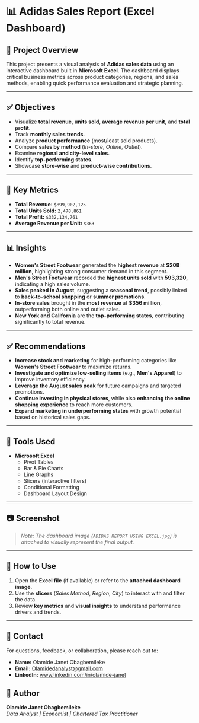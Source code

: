 
# 📊 Adidas Sales Report (Excel Dashboard)

## 📁 Project Overview
This project presents a visual analysis of **Adidas sales data** using an interactive dashboard built in **Microsoft Excel**. The dashboard displays critical business metrics across product categories, regions, and sales methods, enabling quick performance evaluation and strategic planning.

---
## ✅ Objectives

- Visualize **total revenue**, **units sold**, **average revenue per unit**, and **total profit**.
- Track **monthly sales trends**.
- Analyze **product performance** (most/least sold products).
- Compare **sales by method** (_In-store_, _Online_, _Outlet_).
- Examine **regional and city-level sales**.
- Identify **top-performing states**.
- Showcase **store-wise** and **product-wise contributions**.

---

## 📌 Key Metrics

- **Total Revenue:** `$899,902,125`  
- **Total Units Sold:** `2,478,861`  
- **Total Profit:** `$332,134,761`  
- **Average Revenue per Unit:** `$363`

---

## 📊 Insights

- **Women's Street Footwear** generated the **highest revenue** at **$208 million**, highlighting strong consumer demand in this segment.
- **Men's Street Footwear** recorded the **highest units sold** with **593,320**, indicating a high sales volume.
- **Sales peaked in August**, suggesting a **seasonal trend**, possibly linked to **back-to-school shopping** or **summer promotions**.
- **In-store sales** brought in the **most revenue** at **$356 million**, outperforming both online and outlet sales.
- **New York and California** are the **top-performing states**, contributing significantly to total revenue.

---

## ✅ Recommendations

- **Increase stock and marketing** for high-performing categories like **Women's Street Footwear** to maximize returns.
- **Investigate and optimize low-selling items** (e.g., **Men's Apparel**) to improve inventory efficiency.
- **Leverage the August sales peak** for future campaigns and targeted promotions.
- **Continue investing in physical stores**, while also **enhancing the online shopping experience** to reach more customers.
- **Expand marketing in underperforming states** with growth potential based on historical sales gaps.

---

## 🧠 Tools Used

- **Microsoft Excel**
  - Pivot Tables  
  - Bar & Pie Charts  
  - Line Graphs  
  - Slicers (interactive filters)  
  - Conditional Formatting  
  - Dashboard Layout Design

---

## 📷 Screenshot

> _Note: The dashboard image (`ADIDAS REPORT USING EXCEL.jpg`) is attached to visually represent the final output._

---

## 📝 How to Use

1. Open the **Excel file** (if available) or refer to the **attached dashboard image**.
2. Use the **slicers** (_Sales Method_, _Region_, _City_) to interact with and filter the data.
3. Review **key metrics** and **visual insights** to understand performance drivers and trends.

---

## 📧 Contact

For questions, feedback, or collaboration, please reach out to:

- **Name:** Olamide Janet Obagbemileke  
- **Email:** Olamidedanalyst@gmail.com  
- **LinkedIn:**  www.linkedin.com/in/olamide-janet 
## 👤 Author

**Olamide Janet Obagbemileke**  
_Data Analyst | Economist | Chartered Tax Practitioner_

